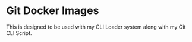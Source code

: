 # Git Docker Images

This is designed to be used with my CLI Loader system along with my Git CLI Script.